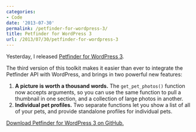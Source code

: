```yaml
---
categories:
- Code
date: '2013-07-30'
permalink: /petfinder-for-wordpress-3/
title: Petfinder for WordPress 3
url: /2013/07/30/petfinder-for-wordpress-3
---
```


Yesterday, I released <a href="http://cferdinandi.github.io/petfinder-api-for-wordpress/">Petfinder for WordPress 3</a>.

The third version of this toolkit makes it easier than ever to integrate the Petfinder API with WordPress, and brings in two powerful new features:

<ol>
<li class="space-bottom"><strong>A picture is worth a thousand words.</strong> The <code class="language-php">get_pet_photos()</code> function now accepts arguments, so you can use the same function to pull a thumbnail in one section, and a collection of large photos in another.</li>
<li><strong>Individual pet profiles.</strong> Two separate functions let you show a list of all of your pets, and provide standalone profiles for individual pets.</li>
</ol>

<a href="http://cferdinandi.github.io/petfinder-api-for-wordpress/">Download Petfinder for WordPress 3 on GitHub.</a>